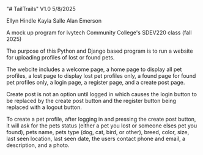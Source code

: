 "# TailTrails"
V1.0
5/8/2025

Ellyn Hindle
Kayla Salle
Alan Emerson

A mock up program for Ivytech Community College's SDEV220 class (fall 2025)

The purpose of this Python and Django based program is to run a website for uploading profiles of lost or found pets.

The webcite includes a welcome page, a home page to display all pet profiles, a lost page to display lost pet profiles only,
a found page for found pet profiles only, a login page, a register page, and a create post page.

Create post is not an option until logged in which causes the login button to be replaced by the create post button
and the register button being replaced with a logout button.

To create a pet profile, after logging in and pressing the create post button, it will ask for the pets status
(either a pet you lost or someone elses pet you found), pets name, pets type (dog, cat, bird, or other),
breed, color, size, last seen location, last seen date, the users contact phone and email, a description, and a photo.